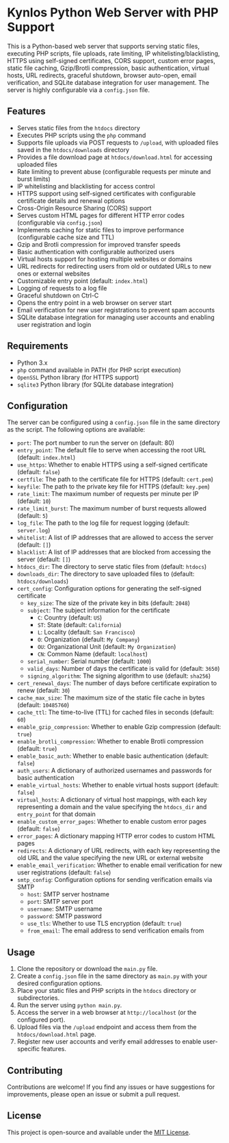 # Kynlos Python Web Server with PHP Support

This is a Python-based web server that supports serving static files, executing PHP scripts, file uploads, rate limiting, IP whitelisting/blacklisting, HTTPS using self-signed certificates, CORS support, custom error pages, static file caching, Gzip/Brotli compression, basic authentication, virtual hosts, URL redirects, graceful shutdown, browser auto-open, email verification, and SQLite database integration for user management. The server is highly configurable via a `config.json` file.

## Features

- Serves static files from the `htdocs` directory
- Executes PHP scripts using the `php` command
- Supports file uploads via POST requests to `/upload`, with uploaded files saved in the `htdocs/downloads` directory
- Provides a file download page at `htdocs/download.html` for accessing uploaded files
- Rate limiting to prevent abuse (configurable requests per minute and burst limits)
- IP whitelisting and blacklisting for access control
- HTTPS support using self-signed certificates with configurable certificate details and renewal options
- Cross-Origin Resource Sharing (CORS) support
- Serves custom HTML pages for different HTTP error codes (configurable via `config.json`)
- Implements caching for static files to improve performance (configurable cache size and TTL)
- Gzip and Brotli compression for improved transfer speeds
- Basic authentication with configurable authorized users
- Virtual hosts support for hosting multiple websites or domains
- URL redirects for redirecting users from old or outdated URLs to new ones or external websites
- Customizable entry point (default: `index.html`)
- Logging of requests to a log file
- Graceful shutdown on Ctrl-C
- Opens the entry point in a web browser on server start
- Email verification for new user registrations to prevent spam accounts
- SQLite database integration for managing user accounts and enabling user registration and login

## Requirements

- Python 3.x
- `php` command available in PATH (for PHP script execution)
- `OpenSSL` Python library (for HTTPS support)
- `sqlite3` Python library (for SQLite database integration)

## Configuration

The server can be configured using a `config.json` file in the same directory as the script. The following options are available:

- `port`: The port number to run the server on (default: 80)
- `entry_point`: The default file to serve when accessing the root URL (default: `index.html`)
- `use_https`: Whether to enable HTTPS using a self-signed certificate (default: `false`)
- `certfile`: The path to the certificate file for HTTPS (default: `cert.pem`)
- `keyfile`: The path to the private key file for HTTPS (default: `key.pem`)
- `rate_limit`: The maximum number of requests per minute per IP (default: `10`)
- `rate_limit_burst`: The maximum number of burst requests allowed (default: `5`)
- `log_file`: The path to the log file for request logging (default: `server.log`)
- `whitelist`: A list of IP addresses that are allowed to access the server (default: `[]`)
- `blacklist`: A list of IP addresses that are blocked from accessing the server (default: `[]`)
- `htdocs_dir`: The directory to serve static files from (default: `htdocs`)
- `downloads_dir`: The directory to save uploaded files to (default: `htdocs/downloads`)
- `cert_config`: Configuration options for generating the self-signed certificate
  - `key_size`: The size of the private key in bits (default: `2048`)
  - `subject`: The subject information for the certificate
    - `C`: Country (default: `US`)
    - `ST`: State (default: `California`)
    - `L`: Locality (default: `San Francisco`)
    - `O`: Organization (default: `My Company`)
    - `OU`: Organizational Unit (default: `My Organization`)
    - `CN`: Common Name (default: `localhost`)
  - `serial_number`: Serial number (default: `1000`)
  - `valid_days`: Number of days the certificate is valid for (default: `3650`)
  - `signing_algorithm`: The signing algorithm to use (default: `sha256`)
- `cert_renewal_days`: The number of days before certificate expiration to renew (default: `30`)
- `cache_max_size`: The maximum size of the static file cache in bytes (default: `10485760`)
- `cache_ttl`: The time-to-live (TTL) for cached files in seconds (default: `60`)
- `enable_gzip_compression`: Whether to enable Gzip compression (default: `true`)
- `enable_brotli_compression`: Whether to enable Brotli compression (default: `true`)
- `enable_basic_auth`: Whether to enable basic authentication (default: `false`)
- `auth_users`: A dictionary of authorized usernames and passwords for basic authentication
- `enable_virtual_hosts`: Whether to enable virtual hosts support (default: `false`)
- `virtual_hosts`: A dictionary of virtual host mappings, with each key representing a domain and the value specifying the `htdocs_dir` and `entry_point` for that domain
- `enable_custom_error_pages`: Whether to enable custom error pages (default: `false`)
- `error_pages`: A dictionary mapping HTTP error codes to custom HTML pages
- `redirects`: A dictionary of URL redirects, with each key representing the old URL and the value specifying the new URL or external website
- `enable_email_verification`: Whether to enable email verification for new user registrations (default: `false`)
- `smtp_config`: Configuration options for sending verification emails via SMTP
  - `host`: SMTP server hostname
  - `port`: SMTP server port
  - `username`: SMTP username
  - `password`: SMTP password
  - `use_tls`: Whether to use TLS encryption (default: `true`)
  - `from_email`: The email address to send verification emails from

## Usage

1. Clone the repository or download the `main.py` file.
2. Create a `config.json` file in the same directory as `main.py` with your desired configuration options.
3. Place your static files and PHP scripts in the `htdocs` directory or subdirectories.
4. Run the server using `python main.py`.
5. Access the server in a web browser at `http://localhost` (or the configured port).
6. Upload files via the `/upload` endpoint and access them from the `htdocs/download.html` page.
7. Register new user accounts and verify email addresses to enable user-specific features.

## Contributing

Contributions are welcome! If you find any issues or have suggestions for improvements, please open an issue or submit a pull request.

## License

This project is open-source and available under the [MIT License](https://opensource.org/licenses/MIT).
